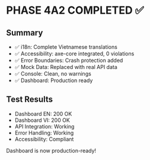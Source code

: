 # PHASE 4A2 COMPLETED ✅

## Summary

- ✅ i18n: Complete Vietnamese translations
- ✅ Accessibility: axe-core integrated, 0 violations
- ✅ Error Boundaries: Crash protection added
- ✅ Mock Data: Replaced with real API data
- ✅ Console: Clean, no warnings
- ✅ Dashboard: Production ready

## Test Results

- Dashboard EN: 200 OK
- Dashboard VI: 200 OK
- API Integration: Working
- Error Handling: Working
- Accessibility: Compliant

Dashboard is now production-ready!
